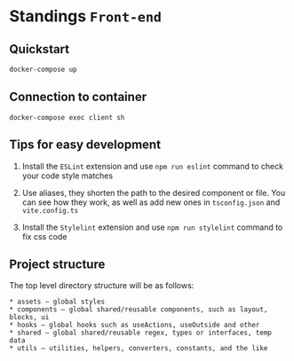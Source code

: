 # Standings `Front-end`

## Quickstart

```sh
docker-compose up
```

## Connection to container

```
docker-compose exec client sh
```

## Tips for easy development

1. Install the `ESLint` extension and use `npm run eslint` command to check your code style matches

2. Use aliases, they shorten the path to the desired component or file. You can see how they work, as well as add new ones in `tsconfig.json` and `vite.config.ts`

3. Install the `Stylelint` extension and use `npm run stylelint` command to fix css code

## Project structure

The top level directory structure will be as follows:

```
* assets — global styles
* components — global shared/reusable components, such as layout, blocks, ui
* hooks — global hooks such as useActions, useOutside and other
* shared — global shared/reusable regex, types or interfaces, temp data
* utils — utilities, helpers, converters, constants, and the like
```
